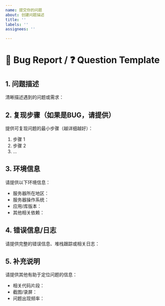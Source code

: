 ```yaml
---
name: 提交你的问题
about: 创建问题描述
title: ''
labels: ''
assignees: ''

---
```


# 🐛 Bug Report / ❓ Question Template

## 1. 问题描述
清晰描述遇到的问题或需求：


## 2. 复现步骤（如果是BUG，请提供）
提供可复现问题的最小步骤（越详细越好）：
1. 步骤 1
2. 步骤 2
3. ...

## 3. 环境信息
请提供以下环境信息：
- 服务器所在地区：
- 服务器操作系统：
- 应用/库版本：
- 其他相关依赖：

## 4. 错误信息/日志
请提供完整的错误信息、堆栈跟踪或相关日志：

## 5. 补充说明
请提供其他有助于定位问题的信息：
- 相关代码片段：
- 截图/录屏：
- 问题出现频率：
